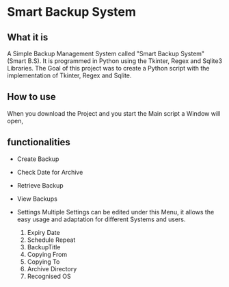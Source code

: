 # Smart Backup System

## What it is
A Simple Backup Management System called "Smart Backup System" (Smart B.S). It is programmed in Python using the Tkinter, Regex and Sqlite3 Libraries. The Goal of this project was to create a Python script with the implementation of Tkinter, Regex and Sqlite.


## How to use
When you download the Project and you start the Main script a Window will open,
## functionalities

- Create Backup

- Check Date for Archive

- Retrieve Backup

- View Backups

- Settings
    Multiple Settings can be edited under this Menu, it allows the easy usage and adaptation for different Systems and users.

    1. Expiry Date
    2. Schedule Repeat
    3. BackupTitle
    4. Copying From
    5. Copying To
    6. Archive Directory
    7. Recognised OS


